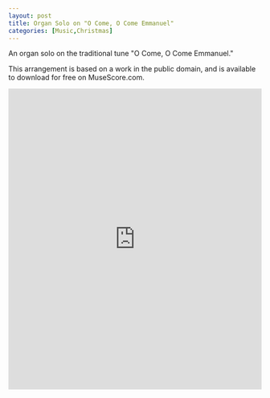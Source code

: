 ```yaml
---
layout: post
title: Organ Solo on "O Come, O Come Emmanuel"
categories: [Music,Christmas]
---
```


An organ solo on the traditional tune "O Come, O Come Emmanuel."

This arrangement is based on a work in the public domain, and is available to download for free on MuseScore.com.

<iframe width="100%" height="600" src="https://musescore.com/user/19506/scores/7322321/embed" frameborder="0" allowfullscreen allow="autoplay; fullscreen"></iframe>
